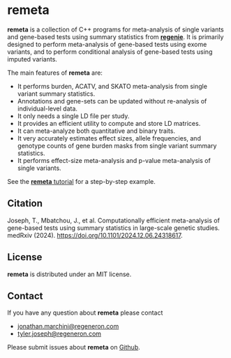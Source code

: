 # remeta

**remeta** is a collection of C++ programs for meta-analysis of single variants and gene-based tests using summary statistics from [**regenie**](https://rgcgithub.github.io/regenie/).
It is primarily designed to perform meta-analysis of gene-based tests using exome variants,
and to perform conditional analysis of gene-based tests using imputed variants.

The main features of **remeta** are:

* It performs burden, ACATV, and SKATO meta-analysis from single variant summary statistics.
* Annotations and gene-sets can be updated without re-analysis of individual-level data.
* It only needs a single LD file per study.
* It provides an efficient utility to compute and store LD matrices.
* It can meta-analyze both quantitative and binary traits.
* It very accurately estimates effect sizes, allele frequencies, and genotype counts of gene burden masks from single variant summary statistics.
* It performs effect-size meta-analysis and p-value meta-analysis of single variants.

See the [**remeta** tutorial](tutorial.md) for a step-by-step example.

## Citation
Joseph, T., Mbatchou, J., et al. Computationally efficient meta-analysis of gene-based tests using summary statistics in large-scale genetic studies. medRxiv (2024). https://doi.org/10.1101/2024.12.06.24318617.

## License
**remeta** is distributed under an MIT license.

## Contact
If you have any question about **remeta** please contact

* <jonathan.marchini@regeneron.com>
* <tyler.joseph@regeneron.com>

Please submit issues about **remeta** on [Github](https://github.com/rgcgithub/remeta/issues).